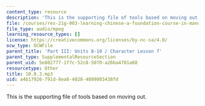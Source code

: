 ```yaml
---
content_type: resource
description: 'This is the supporting file of tools based on moving out. '
file: /courses/res-21g-003-learning-chinese-a-foundation-course-in-mandarin-spring-2011/a4b17926791d8ea840284809003438fd_10.8.3.mp3
file_type: audio/mpeg
learning_resource_types: []
license: https://creativecommons.org/licenses/by-nc-sa/4.0/
ocw_type: OCWFile
parent_title: 'Part III: Units 8-10 / Character Lesson 7'
parent_type: SupplementalResourceSection
parent_uid: 5e882777-1f7c-52c8-5070-a26ba4701a68
resourcetype: Other
title: 10.8.3.mp3
uid: a4b17926-791d-8ea8-4028-4809003438fd
---
```

This is the supporting file of tools based on moving out. 